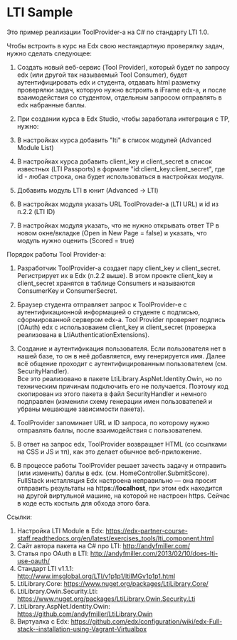 # LTI Sample

Это пример реализации ToolProvider-а на C# по стандарту LTI 1.0.

Чтобы встроить в курс на Edx свою нестандартную проверялку задач, нужно сделать следующее:

1. Создать новый веб-сервис (Tool Provider), который будет по запросу edx (или другой так называемый Tool Consumer), 
будет аутентифицировать edx и студента, отдавать html разметку проверялки задач, которую нужно встроить в iFrame edx-а, 
и после взаимодействия со студентом, отдельным запросом отправлять в edx набранные баллы.

2. При создании курса в Edx Studio, чтобы заработала интеграция с TP, нужно:
  1. В настройках курса добавить "lti" в список модулей (Advanced Module List)
  2. В настройках курса добавить client_key и client_secret в список известных (LTI Passports) в формате "id:client_key:client_secret", где id - любая строка, она будет использоваться в настройках модуля.
  3. Добавить модуль LTI в юнит (Advanced -> LTI)
  4. В настройках модуля указать URL ToolProvader-а (LTI URL) и id из п.2.2 (LTI ID)
  5. В настройках модуля указать, что не нужно открывать ответ TP в новом окне/вкладке (Open in New Page = false) и указать, что модуль нужно оценить (Scored = true)

Порядок работы Tool Provider-а:

1. Разработчик ToolProvider-а создает пару client_key и client_secret. Регистрирует их в Edx (п.2.2 выше).
В этом проекте client_key и client_secret хранятся в таблице Consumers и называются ConsumerKey и ConsumerSecret.

2. Браузер студента отправляет запрос к ToolProvider-e с аутентификационной информацией о студенте 
с подписью, сформированной сервером edx-а. 
Tool Provider проверяет подпись (OAuth) edx с использоваием client_key и client_secret 
(проверка реализована в LtiAuthenticationExtensions). 

3. Создание и аутентификация пользователя. 
Если пользователя нет в нашей базе, то он в неё добавляется, ему генерируется имя. 
Далее всё общение проходит с аутентифицированным пользователем (см. SecurityHandler).  
Все это реализовано в пакете LtiLibrary.AspNet.Identity.Owin, но по техническим причинам подключить его не получается.
Поэтому код скопирован из этого пакета в файл SecurityHandler и немного подправлен 
(изменили схему генерации имен пользователей и убраны мешающие зависимости пакета).

4. ToolProvider запоминает URL и ID запроса, по которому нужно отправлять баллы, после взаимодействия с пользователем.

5. В ответ на запрос edx, ToolProvider возвращает HTML (со ссылками на CSS и JS и тп), как это делает обычное веб-приложение.

6. В процессе работы ToolProvider решает зачесть задачу и отправить (или изменить) баллы в edx. (см. HomeController.SubmitScore). 
FullStack инсталляция Edx настроена неправильно — она просит отправить результаты на http**s**://**localhost**, 
при этом edx находится на другой виртульной машине, на которой не настроен https.
Сейчас в коде есть костыль для обхода этого бага.

Ссылки:

1. Настройка LTI Module в Edx:  https://edx-partner-course-staff.readthedocs.org/en/latest/exercises_tools/lti_component.html
2. Сайт автора пакета на C# про LTI: http://andyfmiller.com/
3. Статья про OAuth в LTI: http://andyfmiller.com/2013/02/10/does-lti-use-oauth/
3. Стандарт LTI v1.1.1: http://www.imsglobal.org/LTI/v1p1p1/ltiIMGv1p1p1.html
4. LtiLibrary.Core: https://www.nuget.org/packages/LtiLibrary.Core/
5. LtiLibrary.Owin.Security.Lti: https://www.nuget.org/packages/LtiLibrary.Owin.Security.Lti
6. LtiLibrary.AspNet.Identity.Owin: https://github.com/andyfmiller/LtiLibrary.Owin
7. Виртуалка с Edx: https://github.com/edx/configuration/wiki/edx-Full-stack--installation-using-Vagrant-Virtualbox
